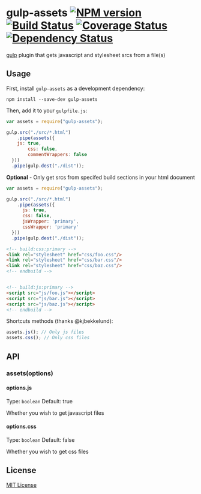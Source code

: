 # gulp-assets [![NPM version][npm-image]][npm-url] [![Build Status][travis-image]][travis-url] [![Coverage Status][coveralls-image]][coveralls-url] [![Dependency Status][depstat-image]][depstat-url]

[gulp](https://github.com/wearefractal/gulp) plugin that gets javascript and stylesheet srcs from a file(s)


## Usage

First, install `gulp-assets` as a development dependency:

```shell
npm install --save-dev gulp-assets
```

Then, add it to your `gulpfile.js`:

```javascript
var assets = require("gulp-assets");

gulp.src("./src/*.html")
    .pipe(assets({
    js: true,
        css: false,
        commentWrappers: false
  }))
  .pipe(gulp.dest("./dist"));
```

__Optional__ - Only get srcs from specifed build sections in your html document

```javascript
var assets = require("gulp-assets");

gulp.src("./src/*.html")
    .pipe(assets({
      js: true,
      css: false,
      jsWrapper: 'primary',
      cssWrapper: 'primary'
  }))
  .pipe(gulp.dest("./dist"));
```

```html
<!-- build:css:primary -->
<link rel="stylesheet" href="css/foo.css"/>
<link rel="stylesheet" href="css/bar.css"/>
<link rel="stylesheet" href="css/baz.css"/>
<!-- endbuild -->


<!-- build:js:primary -->
<script src="js/foo.js"></script>
<script src="js/bar.js"></script>
<script src="js/baz.js"></script>
<!-- endbuild -->

```

Shortcuts methods (thanks @kjbekkelund):
```javascript
assets.js(); // Only js files
assets.css(); // Only css files
```

## API

### assets(options)

#### options.js
Type: `boolean`
Default: true

Whether you wish to get javascript files

#### options.css
Type: `boolean`
Default: false

Whether you wish to get css files


## License

[MIT License](http://en.wikipedia.org/wiki/MIT_License)

[npm-url]: https://npmjs.org/package/gulp-assets
[npm-image]: https://badge.fury.io/js/gulp-assets.png

[travis-url]: http://travis-ci.org/kombucha/gulp-assets
[travis-image]: https://secure.travis-ci.org/kombucha/gulp-assets.png?branch=master

[coveralls-url]: https://coveralls.io/r/kombucha/gulp-assets
[coveralls-image]: https://coveralls.io/repos/kombucha/gulp-assets/badge.png

[depstat-url]: https://david-dm.org/kombucha/gulp-assets
[depstat-image]: https://david-dm.org/kombucha/gulp-assets.png
